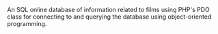 An SQL online database of information related to films using PHP's PDO class for connecting to and querying the database using object-oriented programming.
